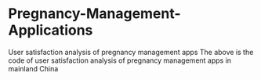 # Pregnancy-Management-Applications
User satisfaction analysis of  pregnancy management apps
The above is the code of user satisfaction analysis of pregnancy management apps  in mainland China

